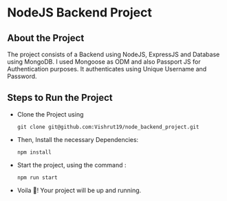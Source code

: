 # NodeJS Backend Project
## About the Project
The project consists of a Backend using NodeJS, ExpressJS and  Database using MongoDB. I used Mongoose as ODM and also Passport JS for Authentication purposes. It authenticates using Unique Username and Password.

## Steps to Run the Project 
- Clone the Project using
  ```
  git clone git@github.com:Vishrut19/node_backend_project.git
  ```
- Then, Install the necessary Dependencies:
  ```
  npm install
  ```
- Start the project, using the command : 
  ```
  npm run start
  ```
- Voila 🎉! Your project will be up and running.
